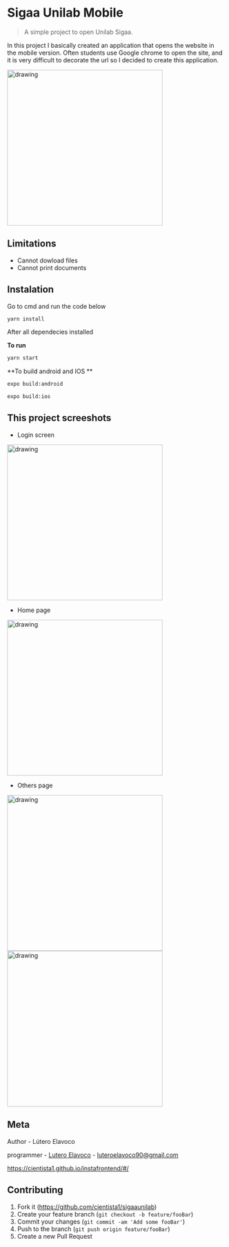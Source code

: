 # Sigaa Unilab Mobile 
>A simple project to open Unilab Sigaa. 

In this project I basically created an application that opens the website in the mobile version. Often students use Google chrome to open the site, and it is very difficult to decorate the url so I decided to create this application.


<img src="public/photo2.jpeg" alt="drawing" width="360" />

## Limitations
<ul>
  <li> Cannot dowload files  </li>
  <li> Cannot print documents </li>
</ul>

## Instalation 

Go to cmd and run the code below 

```sh
yarn install
```

After all dependecies installed

**To run**

```sh
yarn start 
```



**To build android and IOS **

```sh
expo build:android
```

```sh
expo build:ios
```


## This project screeshots

* Login screen 

<img src="public/photo5.jpeg" alt="drawing" width="360" />

* Home page
<img src="public/photo1.jpeg" alt="drawing" width="360" />

* Others page


<img src="public/photo3.jpeg" alt="drawing" width="360" />
<img src="public/photo4.jpeg" alt="drawing" width="360" />

## Meta

Author - Lútero Elavoco

programmer -  [Lutero Elavoco](https://www.linkedin.com/in/l%C3%BAtero-elavoco-5951b619b/) - luteroelavoco90@gmail.com

https://cientista1.github.io/instafrontend/#/

## Contributing 

1. Fork it (https://github.com/cientista1/sigaaunilab)
2. Create your feature branch (`git checkout -b feature/fooBar`)
3. Commit your changes (`git commit -am 'Add some fooBar'`)
4. Push to the branch (`git push origin feature/fooBar`)
5. Create a new Pull Request

